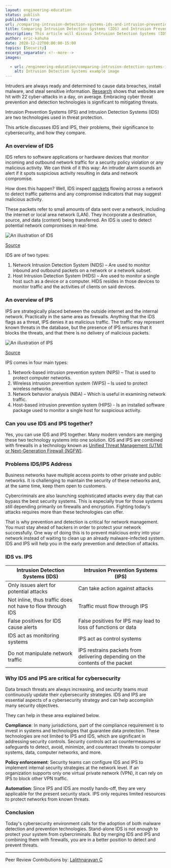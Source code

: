 ```yaml
---
layout: engineering-education
status: publish
published: true
url: /comparing-intrusion-detection-systems-ids-and-intrusion-prevention-systems-ips/
title: Comparing Intrusion Detection Systems (IDS) and Intrusion Prevention Systems (IPS)
description: This article will discuss Intrusion Detection Systems (IDS) and Intrusion Prevention Systems (IPS), their problems, their significance to cybersecurity, and how they compare.
author: eric-kahuha
date: 2020-12-22T00:00:00-15:00
topics: [Security]
excerpt_separator: <!--more-->
images:

  - url: /engineering-education/comparing-intrusion-detection-systems-ids-and-intrusion-prevention-systems-ips/hero.jpg
    alt: Intrusion Detection Systems example image
---
```

Intruders are always ready and determined to cause data breaches, install malware, and steal sensitive information. [Research](https://www.sitelock.com/blog/security-by-obscurity-q2-2017/) shows that websites are hit with 22 cyber-attacks in a day, on average. Embracing cyber threat prevention and detection technologies is significant to mitigating threats.
<!--more-->
Intrusion Prevention Systems (IPS) and Intrusion Detection Systems (IDS) are two technologies used in threat protection.

This article discusses IDS and IPS, their problems, their significance to cybersecurity, and how they compare.

### An overview of IDS
IDS refers to software applications or hardware devices that monitor incoming and outbound network traffic for a security policy violation or any malicious activity. We can think of it this way: An intruder alarm sounds an alert if it spots suspicious activity resulting in data and network compromise. 

How does this happen? Well, IDS inspect [packets](https://techterms.com/definition/packet#) flowing across a network to detect traffic patterns and any compromise indicators that may suggest malicious activity. 

These packets refer to small amounts of data sent over a network, including the internet or local area network (LAN). They incorporate a destination, source, and data (content) being transferred. An IDS is used to detect potential network compromises in real-time.

![An illustration of IDS](/comparing-intrusion-detection-systems-ids-and-intrusion-prevention-systems-ips/ids-security.png)

[Source](https://www.comodo.com/ids-in-security.php)

IDS are of two types:

1. Network Intrusion Detection System (NIDS) – Are used to monitor inbound and outbound packets on a network or a network subset.
2. Host Intrusion Detection System (HIDS) – Are used to monitor a single host such as a device or a computer. HIDS resides in those devices to monitor traffic and the activities of clients on said devices.

### An overview of IPS
IPS are strategically placed between the outside internet and the internal network. Practically in the same area as firewalls. Anything that the IDS flags as a threat, IPS denies it as malicious traffic. The traffic may represent known threats in the database, but the presence of IPS ensures that it blocks the threats, and that there is no delivery of malicious packets.

![An illustration of IPS](/comparing-intrusion-detection-systems-ids-and-intrusion-prevention-systems-ips/ips-security.png)

[Source](https://www.exabeam.com/ueba/ips-security-how-active-security-saves-time-and-stop-attacks-in-their-tracks/)

IPS comes in four main types:
1. Network-based intrusion prevention system (NIPS) – That is used to protect computer networks.
2. Wireless intrusion prevention system (WIPS) – Is used to protect wireless networks.
3. Network behavior analysis (NBA) – Which is useful in examining network traffic.
4. Host-based intrusion prevention system (HIPS) - Is an installed software package used to monitor a single host for suspicious activity.

### Can you use IDS and IPS together?
Yes, you can use IDS and IPS together. Many modern vendors are merging these two technology systems into one solution. IDS and IPS are combined with firewalls in a technology known as [Unified Threat Management (UTM) or Next-Generation Firewall (NGFW)](https://ostec.blog/en/perimeter/firewall-utm-ngfw-differences/).

### Problems IDS/IPS Address
Business networks have multiple access points to other private and public networks. It is challenging to maintain the security of these networks and, at the same time, keep them open to customers.

Cybercriminals are also launching sophisticated attacks every day that can bypass the best security systems. This is especially true for those systems still depending primarily on firewalls and encryption. Fighting today's attacks requires more than these technologies can offer.

That is why prevention and detection is critical for network management. You must stay ahead of hackers in order to protect your network successfully. One way of doing this is to prevent malicious entry into your network instead of waiting to clean up an already malware-infected system. IDS and IPS will help you in the early prevention and detection of attacks.

### IDS vs. IPS
| **Intrusion Detection Systems (IDS)** | **Intrusion Prevention Systems (IPS)** |
| --- | --- |
| Only issues alert for potential attacks | Can take action against attacks |
| Not inline, thus traffic does not have to flow through IDS | Traffic must flow through IPS |
| False positives for IDS cause alerts | False positives for IPS may lead to loss of functions or data |
| IDS act as monitoring systems | IPS act as control systems |
| Do not manipulate network traffic | IPS restrains packets from delivering depending on the contents of the packet |

### Why IDS and IPS are critical for cybersecurity
Data breach threats are always increasing, and security teams must continuously update their cybersecurity strategies. IDS and IPS are essential aspects of a cybersecurity strategy and can help accomplish many security objectives.

They can help in these area explained below.

**Compliance**: In many jurisdictions, part of the compliance requirement is to invest in systems and technologies that guarantee data protection. These technologies are not limited to IPS and IDS, which are significant in addressing security controls. Security controls act as countermeasures or safeguards to detect, avoid, minimize, and counteract threats to computer systems, data, computer networks, and more.

**Policy enforcement**: Security teams can configure IDS and IPS to implement internal security strategies at the network level. If an organization supports only one virtual private network (VPN), it can rely on IPS to block other VPN traffic.

**Automation**: Since IPS and IDS are mostly hands-off, they are very applicable for the present security stack. IPS only requires limited resources to protect networks from known threats.

### Conclusion
Today's cybersecurity environment calls for the adoption of both malware detection and prevention technologies. Stand-alone IDS is not enough to protect your system from cybercriminals. But by merging IDS and IPS and combining them with firewalls, you are in a better position to detect and prevent threats.

---
Peer Review Contributions by: [Lalithnarayan C](/engineering-education/authors/lalithnarayan-c/)

